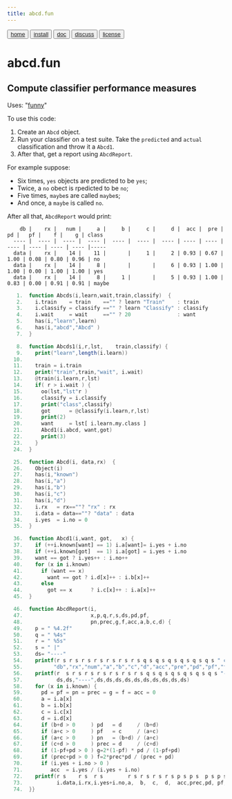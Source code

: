 ```yaml
---
title: abcd.fun
---
```


<button class="button button1"><a href="/fun/index">home</a></button>   <button class="button button2"><a href="/fun/INSTALL">install</a></button>   <button class="button button1"><a href="/fun/ABOUT">doc</a></button>   <button class="button button2"><a href="http://github.com/timm/fun/issues">discuss</a></button>    <button class="button button1"><a href="/fun/LICENSE">license</a></button> <br>



# abcd.fun
## Compute classifier  performance measures

Uses:  "[funny](funny)"<br>

To use this code:

1. Create an `Abcd` object.
2. Run your classifier on a test suite. Take the `predicted` and `actual` classification and throw it a `Abcd1`.
3. After that, get  a report using `AbcdReport`.

For example suppose:

- Six times, `yes` objects are predicted to be `yes`;
- Twice, a `no` obect is rpedicted to be `no`;
- Five times, `maybe`s are called `maybe`s;
- And once, a `maybe` is called `no`.

After all that,  `AbcdReport` would print:

```
    db |    rx |   num |     a |     b |     c |     d |  acc |  pre |   pd |   pf |    f |    g | class
  ---- |  ---- |  ---- |  ---- |  ---- |  ---- |  ---- | ---- | ---- | ---- | ---- | ---- | ---- |-----
  data |    rx |    14 |    11 |       |     1 |     2 | 0.93 | 0.67 | 1.00 | 0.08 | 0.80 | 0.96 | no
  data |    rx |    14 |     8 |       |       |     6 | 0.93 | 1.00 | 1.00 | 0.00 | 1.00 | 1.00 | yes
  data |    rx |    14 |     8 |     1 |       |     5 | 0.93 | 1.00 | 0.83 | 0.00 | 0.91 | 0.91 | maybe
```

```awk
   1.  function Abcds(i,learn,wait,train,classify)  {
   2.    i.train    = train    =="" ? learn "Train"    : train
   3.    i.classify = classify =="" ? learn "Classify" : classify
   4.    i.wait     = wait     =="" ? 20               : want
   5.    has(i,"learn",learn)
   6.    has(i,"abcd","Abcd" )
   7.  }
```

```awk
   8.  function Abcds1(i,r,lst,    train,classify) {
   9.    print("learn",length(i.learn))
  10.  
  11.    train = i.train
  12.    print("train",train,"wait", i.wait)
  13.    @train(i.learn,r,lst)
  14.    if( r > i.wait ) {
  15.      oo(lst,"lst"r )
  16.      classify = i.classify
  17.      print("class",classify)
  18.      got      = @classify(i.learn,r,lst)
  19.      print(2)
  20.      want     = lst[ i.learn.my.class ]
  21.      Abcd1(i.abcd, want,got) 
  22.      print(3)
  23.    }
  24.  }
```

```awk
  25.  function Abcd(i, data,rx)  {
  26.    Object(i)
  27.    has(i,"known")
  28.    has(i,"a")
  29.    has(i,"b")
  30.    has(i,"c")
  31.    has(i,"d")
  32.    i.rx   = rx==""? "rx" : rx
  33.    i.data = data==""? "data" : data
  34.    i.yes  = i.no = 0
  35.  }
```

```awk
  36.  function Abcd1(i,want, got,   x) {
  37.    if (++i.known[want] == 1) i.a[want]= i.yes + i.no 
  38.    if (++i.known[got]  == 1) i.a[got] = i.yes + i.no 
  39.    want == got ? i.yes++ : i.no++ 
  40.    for (x in i.known) 
  41.      if (want == x) 
  42.        want == got ? i.d[x]++ : i.b[x]++
  43.      else 
  44.        got == x      ? i.c[x]++ : i.a[x]++
  45.  }
```

```awk
  46.  function AbcdReport(i,   
  47.                      x,p,q,r,s,ds,pd,pf,
  48.                      pn,prec,g,f,acc,a,b,c,d) {
  49.    p = " %4.2f"
  50.    q = " %4s"
  51.    r = " %5s"
  52.    s = " |"
  53.    ds= "----"
  54.    printf(r s r s r s r s r s r s r s q s q s q s q s q s q s " class\n",
  55.          "db","rx","num","a","b","c","d","acc","pre","pd","pf","f","g")
  56.    printf(r  s r s r s r s r s r s r s q s q s q s q s q s q s "-----\n",
  57.           ds,ds,"----",ds,ds,ds,ds,ds,ds,ds,ds,ds,ds)
  58.    for (x in i.known) {
  59.      pd = pf = pn = prec = g = f = acc = 0
  60.      a = i.a[x]
  61.      b = i.b[x]
  62.      c = i.c[x]
  63.      d = i.d[x]
  64.      if (b+d > 0     ) pd   = d     / (b+d) 
  65.      if (a+c > 0     ) pf   = c     / (a+c) 
  66.      if (a+c > 0     ) pn   = (b+d) / (a+c) 
  67.      if (c+d > 0     ) prec = d     / (c+d) 
  68.      if (1-pf+pd > 0 ) g=2*(1-pf) * pd / (1-pf+pd) 
  69.      if (prec+pd > 0 ) f=2*prec*pd / (prec + pd)   
  70.      if (i.yes + i.no > 0 ) 
  71.         acc  = i.yes / (i.yes + i.no) 
  72.    printf(r s    r s  r s        r s r s r s r s p s p s  p s p s p s p s  " %s\n",
  73.           i.data,i.rx,i.yes+i.no,a,  b,  c,  d,  acc,prec,pd, pf, f,  g,  x)
  74.  }}
```

